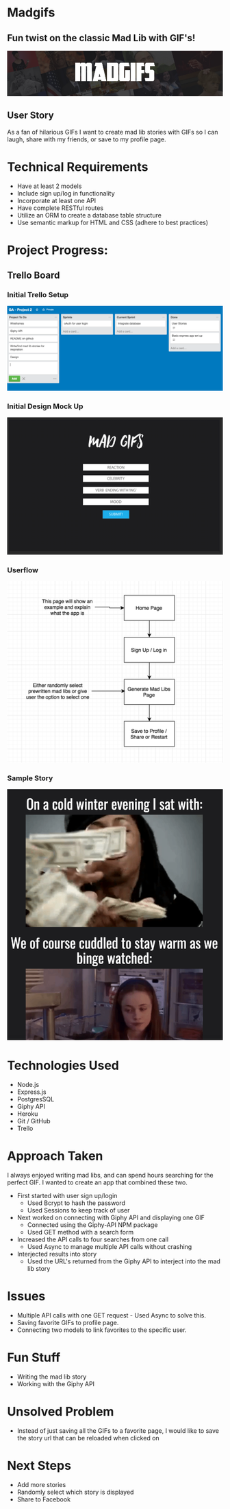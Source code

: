 # Madgifs
## Fun twist on the classic Mad Lib with GIF's!

![Image of MadGif Header](./public/img/madgif-header.png)

## User Story
As a fan of hilarious GIFs I want to create mad lib stories with GIFs so I can laugh, share with my friends, or save to my profile page.

# Technical Requirements
* Have at least 2 models
* Include sign up/log in functionality
* Incorporate at least one API
* Have complete RESTful routes
* Utilize an ORM to create a database table structure
* Use semantic markup for HTML and CSS (adhere to best practices)

# Project Progress: 

## Trello Board
### Initial Trello Setup
![First Trello Setup](./public/img/first-trello.png)

### Initial Design Mock Up
![First Layout/Mockup](./public/img/first-layout.png)

### Userflow
![Userflow layout](./public/img/userflow.png)

### Sample Story
![Sample Story](./public/img/sample-story.png)


# Technologies Used
* Node.js
* Express.js
* PostgresSQL
* Giphy API
* Heroku
* Git / GitHub
* Trello

# Approach Taken
I always enjoyed writing mad libs, and can spend hours searching for the perfect GIF. I wanted to create an app that combined these two.
* First started with user sign up/login 
	* Used Bcrypt to hash the password
	* Used Sessions to keep track of user
* Next worked on connecting with Giphy API and displaying one GIF
	* Connected using the Giphy-API NPM package
	* Used GET method with a search form
* Increased the API calls to four searches from one call
	* Used Async to manage multiple API calls without crashing
* Interjected results into story
	* Used the URL's returned from the Giphy API to interject into the mad lib story


# Issues
* Multiple API calls with one GET request - Used Async to solve this.
* Saving favorite GIFs to profile page.
* Connecting two models to link favorites to the specific user.


# Fun Stuff
* Writing the mad lib story
* Working with the Giphy API

# Unsolved Problem
* Instead of just saving all the GIFs to a favorite page, I would like to save the story url that can be reloaded when clicked on

# Next Steps
* Add more stories
* Randomly select which story is displayed
* Share to Facebook
